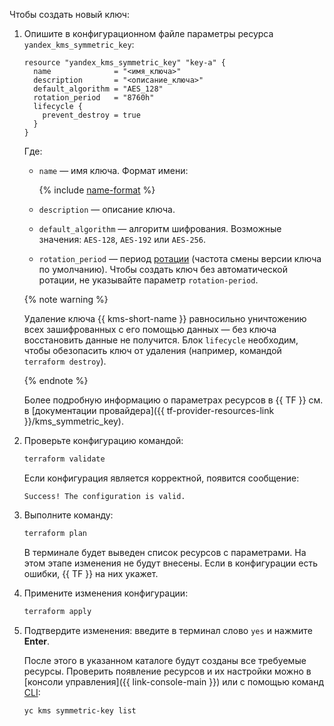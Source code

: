 Чтобы создать новый ключ:

1. Опишите в конфигурационном файле параметры ресурса `yandex_kms_symmetric_key`:

   ```hcl
   resource "yandex_kms_symmetric_key" "key-a" {
     name              = "<имя_ключа>"
     description       = "<описание_ключа>"
     default_algorithm = "AES_128"
     rotation_period   = "8760h"
     lifecycle {
       prevent_destroy = true
     }
   }
   ```

   Где:

   * `name` — имя ключа. Формат имени:

      {% include [name-format](../../_includes/name-format.md) %}

   * `description` — описание ключа.
   * `default_algorithm` — алгоритм шифрования. Возможные значения: `AES-128`, `AES-192` или `AES-256`.
   * `rotation_period` — период [ротации](../../kms/concepts/version.md#rotate-key) (частота смены версии ключа по умолчанию). Чтобы создать ключ без автоматической ротации, не указывайте параметр `rotation-period`.

   {% note warning %}

   Удаление ключа {{ kms-short-name }} равносильно уничтожению всех зашифрованных с его помощью данных — без ключа восстановить данные не получится. Блок `lifecycle` необходим, чтобы обезопасить ключ от удаления (например, командой `terraform destroy`).

   {% endnote %}

   Более подробную информацию о параметрах ресурсов в {{ TF }} см. в [документации провайдера]({{ tf-provider-resources-link }}/kms_symmetric_key).

1. Проверьте конфигурацию командой:

   ```bash
   terraform validate
   ```

   Если конфигурация является корректной, появится сообщение:
  
   ```text
   Success! The configuration is valid.
   ```

1. Выполните команду:

   ```bash
   terraform plan
   ```

   В терминале будет выведен список ресурсов с параметрами. На этом этапе изменения не будут внесены. Если в конфигурации есть ошибки, {{ TF }} на них укажет.

1. Примените изменения конфигурации:

   ```bash
   terraform apply
   ```

1. Подтвердите изменения: введите в терминал слово `yes` и нажмите **Enter**.

   После этого в указанном каталоге будут созданы все требуемые ресурсы. Проверить появление ресурсов и их настройки можно в [консоли управления]({{ link-console-main }}) или с помощью команд [CLI](../../cli/quickstart.md):

   ```bash
   yc kms symmetric-key list
   ```
